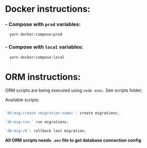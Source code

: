 # Docker instructions:

### - Compose with `prod` variables:

```bash
  yarn docker:compose:prod
```

### - Compose with `local` variables:

```bash
  yarn docker:compose:local
```

# ORM instructions:

ORM scripts are being executed using `node exec`. See scripts folder;

Available scripts:

```js

`db:mig:create <migration-name>`: create migrations;

`db:mig:run:` run migrations;

`db:mig:rb`: rollback last migration;

```

**All ORM scripts needs `.env` file to get database connection config**
